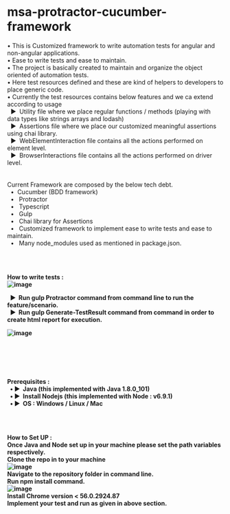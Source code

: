 # msa-protractor-cucumber-framework


•	This is Customized framework to write automation tests for angular and non-angular applications.<br>
•	Ease to write tests and ease to maintain.<br>
•	The project is basically created to maintain and organize the object oriented of automation tests.<br>
•	Here test resources defined and these are kind of helpers to developers to place generic code.<br>
•	Currently the test resources contains below features and we ca extend according to usage<br>
  	&nbsp;&nbsp;►&nbsp; Utility file where we place regular functions / methods (playing with data types like strings arrays and lodash)<br>
  	&nbsp;&nbsp;►&nbsp;  Assertions file where we place our customized meaningful assertions using chai library.<br>
  	&nbsp;&nbsp;►&nbsp;  WebElementInteraction file contains all the actions performed on element level.<br>
 		&nbsp;&nbsp;►&nbsp; BrowserInteractions file contains all the actions performed on driver level.<br>
<br><br>
Current Framework are composed by the below tech debt.<br>
  &nbsp;&nbsp;•	&nbsp;Cucumber (BDD framework)<br>
  &nbsp;&nbsp;•	&nbsp;	Protractor<br>
  &nbsp;&nbsp;•	&nbsp;	Typescript<br>
  &nbsp;&nbsp;•	&nbsp;	Gulp <br>
  &nbsp;&nbsp;•	&nbsp;	Chai library for Assertions<br>
  &nbsp;&nbsp;•	&nbsp;	Customized framework to implement ease to write tests and ease to maintain.<br>
  &nbsp;&nbsp;•	&nbsp;	Many node_modules used as mentioned in package.json.<br>

<br><br>

<b>How to write tests :<br>
![image](https://user-images.githubusercontent.com/19589895/30639027-f30109ce-9e1a-11e7-9d4d-add3a19f6a0f.png)<br>

 
&nbsp;&nbsp;►&nbsp;  Run <b>gulp Protractor</b> command from command line to run the feature/scenario.<br>
&nbsp;&nbsp;►&nbsp;  Run <b>gulp Generate-TestResult</b> command from command in order to create html report for execution.<br>
 
![image](https://user-images.githubusercontent.com/19589895/30639034-f870cc78-9e1a-11e7-8aa8-acfb2f2680df.png)<br>

<br><br><br><br>

<b>Prerequisites :</b><br>
&nbsp;&nbsp;•	►&nbsp;  Java (this implemented with Java 1.8.0_101)<br>
&nbsp;&nbsp;•	►&nbsp;  Install Nodejs (this implemented with Node : v6.9.1)<br>
&nbsp;&nbsp;•	►&nbsp; OS : Windows / Linux / Mac<br>

<br><br>

<b>How to Set UP :</b><br>
Once Java and Node set up in your machine please set the path variables respectively.<br>
Clone the repo in to your machine<br>
![image](https://user-images.githubusercontent.com/19589895/30639039-fe5b6b48-9e1a-11e7-88b1-2ae97f5ef5cf.png)<br>
Navigate to the repository folder in command line.<br>
Run <b>npm install</b> command.<br>
![image](https://user-images.githubusercontent.com/19589895/30639050-049804da-9e1b-11e7-9184-9c8ff7932007.png) <br>
Install Chrome version < 56.0.2924.87<br>
Implement your test and run as given in above section.<br>




